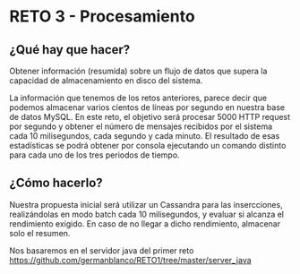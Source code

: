 # RETO 3 - Procesamiento

## ¿Qué hay que hacer?

Obtener información (resumida) sobre un flujo de datos que supera la capacidad de almacenamiento en disco del sistema.

La información que tenemos de los retos anteriores, parece decir que podemos almacenar varios cientos de líneas por segundo en nuestra base de datos MySQL. En este reto, el objetivo será procesar 5000 HTTP request por segundo y obtener el número de mensajes recibidos por el sistema cada 10 milisegundos, cada segundo y cada minuto. El resultado de esas estadísticas se podrá obtener por consola ejecutando un comando distinto para cada uno de los tres periodos de tiempo.

## ¿Cómo hacerlo?

Nuestra propuesta inicial será utilizar un Cassandra para las insercciones, realizándolas en modo batch cada 10 milisegundos, y evaluar si alcanza el rendimiento exigido. En caso de no llegar a dicho rendimiento, almacenar solo el resumen.

Nos basaremos en el servidor java del primer reto https://github.com/germanblanco/RETO1/tree/master/server_java

